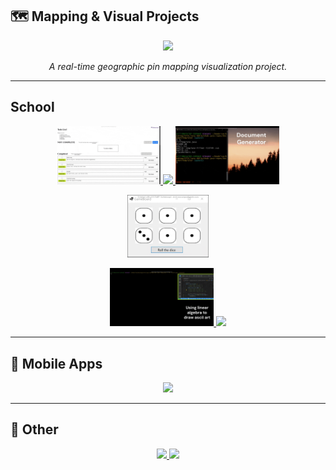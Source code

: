 ## 🗺️ Mapping & Visual Projects

<p align="center">
  <a href="https://github.com/williamowen65/GeographicPinMap?tab=readme-ov-file#geographic-pin-map">
    <img src="assets/geographicPinMap.gif" width="33%" />
  </a>
</p>
<p align="center">
<em style="test">A real-time geographic pin mapping visualization project.</em>
</p>

---

## School


  
<p align="center">
  <a href="https://github.com/williamowen65/ToDoList">
    <img src="assets/ToDoListApp2.gif" width="33%" />
  </a>
  <a href="https://github.com/williamowen65/Book-Shop?tab=readme-ov-file#book-shop">
    <img src="assets/Book Registration (Windows Forms + SQL Server).gif" width="33%" />
  </a>
  <a href="https://github.com/williamowen65/DocumentTemplater">
    <img src="assets/document-generator.gif" width="33%" />
  </a>
</p>
<p align="center">  
  <a href="https://github.com/williamowen65/Yahtzee-WFA">
    <img src="assets/diceRoll.gif" height="100" />
  </a>
</p>
<p align="center">

  <a href="https://github.com/williamowen65/Ascii-Art--with-SIZE-constant-">
    <img src="assets/ascii-art.gif" width="33%" />
  </a>
    <a href="https://github.com/williamowen65/.NET-Web-Starter">
    <img src="assets/google-vortex.gif" width="33%" />
  </a>
</p>

---

## 📱 Mobile Apps

<p align="center">
  <a href="https://github.com/williamowen65/newsletter-signup-android-app">
    <img src="assets/A Simple Android Application.gif" width="33%" />
  </a>
</p>

---

## 🎨 Other

<p align="center">
  <a href="https://www.bethowenwatercolors.com/">
    <img src="assets/art.gif" width="33%" />
  </a>
  <a href="https://www.bethowenwatercolors.com/">
    <img src="assets/edit.gif" width="33%" />
  </a>
</p>



